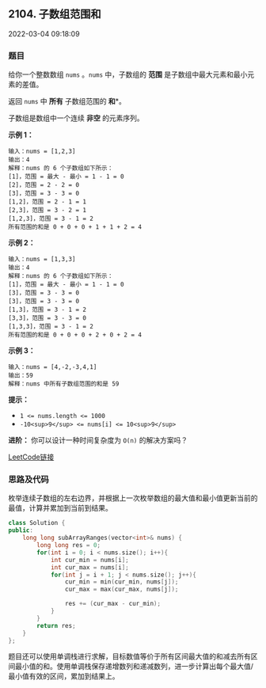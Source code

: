 ## 2104. 子数组范围和

2022-03-04 09:18:09

### 题目

给你一个整数数组 ``nums`` 。``nums`` 中，子数组的 **范围** 是子数组中最大元素和最小元素的差值。

返回 ``nums`` 中 **所有** 子数组范围的 **和***。</em>

子数组是数组中一个连续 **非空** 的元素序列。



**示例 1：**

```
输入：nums = [1,2,3]
输出：4
解释：nums 的 6 个子数组如下所示：
[1]，范围 = 最大 - 最小 = 1 - 1 = 0
[2]，范围 = 2 - 2 = 0
[3]，范围 = 3 - 3 = 0
[1,2]，范围 = 2 - 1 = 1
[2,3]，范围 = 3 - 2 = 1
[1,2,3]，范围 = 3 - 1 = 2
所有范围的和是 0 + 0 + 0 + 1 + 1 + 2 = 4
```

**示例 2：**

```
输入：nums = [1,3,3]
输出：4
解释：nums 的 6 个子数组如下所示：
[1]，范围 = 最大 - 最小 = 1 - 1 = 0
[3]，范围 = 3 - 3 = 0
[3]，范围 = 3 - 3 = 0
[1,3]，范围 = 3 - 1 = 2
[3,3]，范围 = 3 - 3 = 0
[1,3,3]，范围 = 3 - 1 = 2
所有范围的和是 0 + 0 + 0 + 2 + 0 + 2 = 4
```

**示例 3：**

```
输入：nums = [4,-2,-3,4,1]
输出：59
解释：nums 中所有子数组范围的和是 59
```



**提示：**


- ``1 <= nums.length <= 1000``
- ``-10<sup>9</sup> <= nums[i] <= 10<sup>9</sup>``




**进阶：** 你可以设计一种时间复杂度为 ``O(n)`` 的解决方案吗？


[LeetCode链接](https://leetcode-cn.com/problems/sum-of-subarray-ranges/)

### 思路及代码

枚举连续子数组的左右边界，并根据上一次枚举数组的最大值和最小值更新当前的最值，计算并累加到当前到结果。

```cpp
class Solution {
public:
    long long subArrayRanges(vector<int>& nums) {
        long long res = 0;
        for(int i = 0; i < nums.size(); i++){
            int cur_min = nums[i];
            int cur_max = nums[i];
            for(int j = i + 1; j < nums.size(); j++){
                cur_min = min(cur_min, nums[j]);
                cur_max = max(cur_max, nums[j]);

                res += (cur_max - cur_min);
            }
        }
        return res;
    }
};
```


题目还可以使用单调栈进行求解，目标数值等价于所有区间最大值的和减去所有区间最小值的和。使用单调栈保存递增数列和递减数列，进一步计算出每个最大值/最小值有效的区间，累加到结果上。